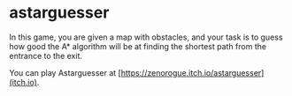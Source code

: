 # astarguesser
In this game, you are given a map with obstacles, and your task is to guess how good the A* algorithm will be at finding the shortest path from the entrance to the exit.

You can play Astarguesser at [https://zenorogue.itch.io/astarguesser](itch.io).
